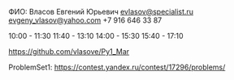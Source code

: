 ФИО: Власов Евгений Юрьевич 
evlasov@specialist.ru
evgeny_vlasov@yahoo.com
+7 916 646 33 87

10:00 - 11:30
11:40 - 13:10
14:00 - 15:30
15:40 - 17:10

https://github.com/vlasove/Py1_Mar

ProblemSet1: https://contest.yandex.ru/contest/17296/problems/